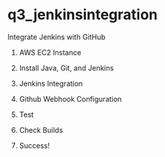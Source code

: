 # q3_jenkinsintegration
Integrate Jenkins with GitHub 

1. AWS EC2 Instance

2. Install Java, Git, and Jenkins

3. Jenkins Integration

4. Github Webhook Configuration

5. Test

6. Check Builds

7. Success!
